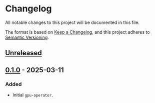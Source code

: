 # Changelog

All notable changes to this project will be documented in this file.

The format is based on [Keep a Changelog](https://keepachangelog.com/en/1.0.0/),
and this project adheres to [Semantic Versioning](https://semver.org/spec/v2.0.0.html).

## [Unreleased]

## [0.1.0] - 2025-03-11

### Added

- Initial `gpu-operator`.

[Unreleased]: https://github.com/giantswarm/gpu-operator-app/compare/v0.1.0...HEAD
[0.1.0]: https://github.com/giantswarm/gpu-operator-app/releases/tag/v0.1.0
